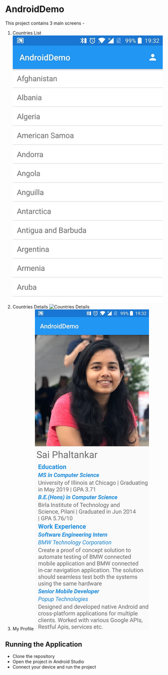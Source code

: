 # AndroidDemo

This project contains 3 main screens - 
1. Countries List
![Countries List](/Screenshots/country_list.jpg)
2. Countries Details
![Countries Details](/Screenshots/Scountry_details.jpg)
3. My Profile
![My Profile](/Screenshots/my_profile.jpg)

## Running the Application
- Clone the repository
- Open the project in Android Studio
- Connect your device and run the project

